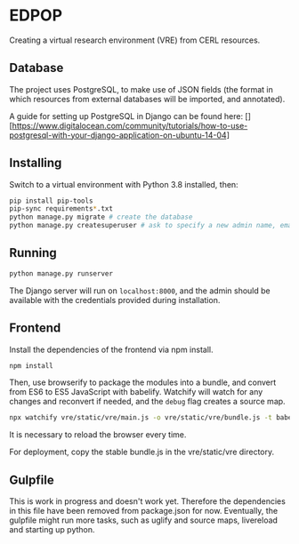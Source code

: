 # EDPOP
Creating a virtual research environment (VRE) from CERL resources.

## Database
The project uses PostgreSQL, to make use of JSON fields (the format in which resources from external databases will be imported, and annotated).

A guide for setting up PostgreSQL in Django can be found here:
[][https://www.digitalocean.com/community/tutorials/how-to-use-postgresql-with-your-django-application-on-ubuntu-14-04]

## Installing
Switch to a virtual environment with Python 3.8 installed, then:

```bash
pip install pip-tools
pip-sync requirements*.txt
python manage.py migrate # create the database
python manage.py createsuperuser # ask to specify a new admin name, email and password
```

## Running

```bash
python manage.py runserver
```

The Django server will run on `localhost:8000`, and the admin should be available with the credentials provided during installation.

## Frontend
Install the dependencies of the frontend via npm install.
```bash
npm install
```

Then, use browserify to package the modules into a bundle, and convert from ES6 to ES5 JavaScript with babelify. Watchify will watch for any changes and reconvert if needed, and the `debug` flag creates a source map.
```bash
npx watchify vre/static/vre/main.js -o vre/static/vre/bundle.js -t babelify -t [browserify-shim --global] --debug
```

It is necessary to reload the browser every time.

For deployment, copy the stable bundle.js in the vre/static/vre directory.

## Gulpfile
This is work in progress and doesn't work yet. Therefore the dependencies in this file have been removed from package.json for now. Eventually, the gulpfile might run more tasks, such as uglify and source maps, livereload and starting up python.

